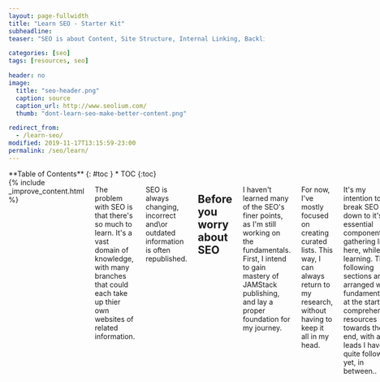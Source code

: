 ```yaml
---
layout: page-fullwidth
title: "Learn SEO - Starter Kit"
subheadline:
teaser: "SEO is about Content, Site Structure, Internal Linking, Backlinks, and a multitude of Technical Optimizations."

categories: [seo]
tags: [resources, seo]

header: no
image:
  title: "seo-header.png"
  caption: source
  caption_url: http://www.seolium.com/
  thumb: "dont-learn-seo-make-better-content.png"

redirect_from:
  - /learn-seo/
modified: 2019-11-17T13:15:59-23:00
permalink: /seo/learn/
---
```


<div class="row">
<div class="medium-4 medium-push-8 columns" markdown="1">
<div class="panel radius" markdown="1">
**Table of Contents**
{: #toc }
*  TOC
{:toc}
</div>
</div><!-- /.medium-4.columns -->



<div class="medium-8 medium-pull-4 columns" markdown="1">
{% include _improve_content.html %}


The problem with SEO is that there's so much to learn. It's a vast domain of knowledge, with many branches that could each take up thier own websites of related information.

SEO is always changing, incorrect and\or outdated information is often republished.

## Before you worry about SEO

I haven't learned many of the SEO's finer points, as I'm still working on the fundamentals. First, I intend to gain mastery of JAMStack publishing, and lay a proper foundation for my journey. 

For now, I've mostly focused on creating curated lists. This way, I can always return to my research, without having to keep it all in my head.

It's my intention to break SEO down to it's essential components, gathering links here, while learning. The following sections are arranged with fundamentals at the start, comprehensive resources towards the end, with a few leads I haven't quite followed yet, in between..

## Fundamental Building Blocks

* [Market Research](#know-your-self-customer-competition)
* [Content](#what-is-high-quality-content)
* [Site Structure](#site-structure)
* [Keyword Reserach](#keyword-research)
* [Backlinks](#backlink-research)
* [A Multitude of Technical Optimizations](#optimizations)

Many of those optimizations revolve around gradually making every individual piece of code on your site more machine readable, so it communicates essential bits of information that make it stand out from the crowd.

## E-A-T

A lot of noise is made about [E-A-T](https://moz.com/blog/google-e-a-t), ever since google changed it's algorithm, in 2018. 

<center>Expertise, Authority, and Trustworthiness</center>

Of course, these are valuable qualities to have if you wish for your site to rise through the ranks. But what if you're just starting out, and you don't have any of that? No optimization is going to solve that for you. Those qualities must be earned.

## Know Your Self-Customer-Competition

Personally, I'm content first. I don't have a specific product I'd like to sell, or concrete business model. I began by creating content in the freelance markets, and learning what my clients are interested in. 

While our interests don't *always* align, I'm able to determine which type of clients I'm most interested in working with. I also learn how the market is interested to use my services, since I've often been asked to work outside of my preferred domain. 

In an iterative process, I've explored various areas of interest, and am beginning to see a path forward.

If you already have a product you should begin by investigating who your competition is. You'll want to find sucessful individuals or businesses in your field, and determine what's working for them. Then you can work on envisioning your customer in some detail, and creating content specifically targeted towards them.

* [The Simple but Effective Guide to Keyword Competition Analysis](https://neilpatel.com/blog/the-simple-but-effective-guide-to-keyword-competition-analysis/)
* [Know Your Audience](https://www.searchenginejournal.com/seo-guide/know-your-audience/)
* [Know Your Customer](https://yoast.com/know-your-customer/)
* [5 Steps - Competitive Analysis](https://searchenginewatch.com/sew/how-to/2406842/5-steps-for-seo-competitive-analysis-research)
* [Moz - Competitive Research](https://moz.com/blog/category/competitive-research)
* [SEO Crawler](http://beamusup.com/research-competition-seo-crawler/)
* [curatedseotools.com/site-audit](https://curatedseotools.com/site-audit/)
* [A Step By Step Guide To Creating A Customer Journey Map](https://www.cygrp.com/blog/customer-experience-crm/a-step-by-step-guide-to-creating-a-customer-journey-map/)

## What is High-Quality Content?

Some sites are able to rise in the search rankings without offering value, relying on backlink spam and hacky optimizations. But why tho? To sell a product? Even having premium search placement, there must be something to set you apart from the crowd. 

If you have worthwhile content, people will visit regardless of whether they're interested in you or your business. Then your site will be more attractive to do business with.

So the idea is to provide a ton of value, and from there you can learn how to engage with your visitors. Once you've built up a base of visitors, you can begin learning their needs. You might discover markets that you weren't intending to target, then you can create content and place offers specifically for them.

>* Guest Blogging
>* "opinion-forming journalism from recognized experts, and data-driven research studies showed a strong correlation between shares and links."
>* Client case studies: These are shared by the client and can include exciting information about how they achieved their results, which can help others.
>* Infographics: These still get shared heavily online and are a great way to provide an instant view of data on a specific topic. It can be fun and informative, and usually, are republished on other blogs and shared on social media.
>* Other content that highlights influencers: This could include podcasts or video interviews.
>* Industry surveys: Many publishers do annual industry surveys, which have become well-known (and well-cited) each time they are released. 
>* Free content or tools: This could include long-form content such as ebooks, or useful tools like quizzes and personalized reports that give users the helpful information they didn’t know before. -[What to do when things go wrong](https://www.searchenginejournal.com/seo-guide/what-to-do-when-things-go-wrong/)
  
### Evergreen Content

The general idea is that your content should be useful. It's really not rocket science.

There are a few models for content creation I've appreciated discovering. Evergreen content is the first of these, and perhaps offers the most fundamental principles of content creation. 

The idea that if you are going to do all the work to create content, you should make its value extend for as long as possible. Evergreen content is not usually found by chasing headlines (unless you intend to chase them thru the decades and present their overarching story). You want to write about something that will still be worthwhile years down the road.

Even if your presentation isn't polished, you can excel by creating information dense content not easily found elsewhere.

Usually I'm trying to learn something, and I have search dilligently across many websites to learn it, that's how I choose which topics I publish on. Create the content *you* need. That's a really good place to start.

* [Evergreen Content: What It Is, Why You Need It and How to Create It](https://ahrefs.com/blog/evergreen-content/)
* [What is Evergreen Content and Why Should You Care?](https://www.searchenginejournal.com/what-is-evergreen-content-and-why-should-you-care/)
* [5 Ideas for Creating Killer Evergreen Content [+ Examples]](https://blog.hubspot.com/insiders/creating-evergreen-content)

### Skyscraper Content

One of the fastest ways to gain expertise and authority are to create Skyscraper content! The essence is to create something incredibly more informative and expansive than currently available for your subject.

This is my #1 technique now, and partly what inspired me to focus on curated lists.  This technique works on its own, and in conjunction with any of the other techniques you'll use.

Evergreen content is a similar meme, along with 10x content. If you create truely valuable content that people need, then the SEO just isn't as important. People will link to it without asking, and visitors from google will stay on the page longer, causing you to rise up the rankings.

* [backlinko.com/skyscraper-technique](https://backlinko.com/skyscraper-technique)
* [searchenginejournal.com/guide-10x-content-new-successful-content-beyond](https://www.searchenginejournal.com/guide-10x-content-new-successful-content-beyond/)
* [1000 word articles vs 2000 word articles](https://www.searchenginejournal.com/1000-word-post-vs-2000-word-post-better-roi/112156/) (probably not really skyscraper till 2500 anyways)


## Site Structure

Internal linking is an important way that search engines understand what your content is about. In my opinion, site structure and internal linking is fundamentally more important than many of the other optimizations. 

* [backlinko - Website Architecture](https://backlinko.com/hub/seo/architecture)
* [How to Create a Site Structure That Will Enhance SEO](https://neilpatel.com/blog/site-structure-enhance-seo/)
* [Site structure: the ultimate guide](https://yoast.com/site-structure-the-ultimate-guide/)

### Internal Linking

* [Backlinko - Internal Linking](https://backlinko.com/hub/seo/internal-links)
* [Moz Internal Links](https://moz.com/learn/seo/internal-link)
* [Internal linking for SEO: Why and how?](https://yoast.com/internal-linking-for-seo-why-and-how/)

### Cornerstone Content

Cornerstone content is about creating a page which references all the others, like a skyscraper post about the subject of your website... More on this later.

* [What is Cornerstone Content?](https://yoast.com/what-is-cornerstone-content/)
* [Cornerstone Content - Yoast](https://yoast.com/cornerstone-content-rank/)
* [Cornerstone Content](https://makeawebsitehub.com/cornerstone-content/)
* [loriballen.com/cornerstone-content-key-pages-website/](https://loriballen.com/cornerstone-content-key-pages-website/)
* [How to Create Cornerstone Content that Google Loves](https://www.copyblogger.com/how-to-create-cornerstone-content-that-google-loves/)
* [Cornerstone Content Guide](https://www.wordstream.com/blog/ws/2017/10/23/cornerstone-content-guide)
* [maketraffichappen.com/cornerstone-content/](https://maketraffichappen.com/cornerstone-content/)


## Keyword Research
* [Keyword Research Fundamentals](https://www.csbtechemporium.com/keyword-research-fundamentals/) -@infominer
* [Moz - Keyword Research](https://moz.com/beginners-guide-to-seo/keyword-research)
* [Building a Customer Centric Keyword Strategy](https://searchengineland.com/build-customer-centric-keyword-strategy-220472)
* [Keyword Search Volume](https://www.wordstream.com/blog/ws/2017/01/23/keyword-search-volume)
* [What is Keyword SEO Difficulty?](https://mangools.com/blog/what-is-keyword-seo-difficulty/)
* [How to use Difficulty in you Keyword Research Process](https://www.brafton.com/blog/strategy/how-to-use-keyword-difficulty-in-your-keyword-research-process/)
* [Long-Tail Keywords](https://backlinko.com/long-tail-keywords)
* [Focus on Long-Tail Keywords](https://yoast.com/focus-on-long-tail-keywords/)
* [Breadcrumbs](https://www.searchenginejournal.com/breadcrumbs-seo/255007/)
* [https://www.semrush.com/blog/the-ultimate-keyword-research-checklist/](https://www.semrush.com/blog/the-ultimate-keyword-research-checklist/)

### Keyword Research For Bloggers
* [Best Keyword Research for Bloggers](https://www.seo.com/blog/best-keyword-research-method-ever-for-blogs/)
* [Stop keyword research for blogging](https://neilpatel.com/blog/stop-keyword-research-for-blogging/)

### Latent Semantic Indexing 

* [lsigraph.com](https://lsigraph.com/)
* [LSI Keywords and Keywords Density](https://seopressor.com/learn-seopressor/lsi-keywords-and-keyword-density/)
* [LSIKeywords.com](https://lsikeywords.com/)
* [beginnersbook.com/2012/11/lsi-keywords-for-better-ranking/](https://beginnersbook.com/2012/11/lsi-keywords-for-better-ranking/)
* [thecontentwrangler.com/2016/08/15/complete-guide-lis-keywords/](https://thecontentwrangler.com/2016/08/15/complete-guide-lis-keywords/#)

## Backlink Research
* [How to get Quality Backlinks](https://blog.monitorbacklinks.com/seo/how-to-get-quality-backlinks/)
* [backlinko.com/backlinks-guide](https://backlinko.com/backlinks-guide)
* [60 Niche Social Networks Marketers Should Know About](https://www.convertwithcontent.com/60-niche-social-networks-marketers/)
* [12 Ways to get Free Backlinks](https://blog.monitorbacklinks.com/seo/free-backlinks/)
* [ahrefs.com/blog/how-to-get-backlinks](https://ahrefs.com/blog/how-to-get-backlinks/)
* [Smart ways to get Backlinks "At Scale"](https://www.crazyegg.com/blog/smart-ways-get-quality-backlinks/)
* [youtube - ahrefs - Copy My Link Building System: How to Get Backlinks “At Scale"](https://www.youtube.com/watch?v=Ovu2ZYWgOJQ)


## Optimizations

* [Title Tag](https://moz.com/learn/seo/title-tag)
* [Meta Descriptions](https://www.searchenginejournal.com/seo-best-practices-meta-descriptions/262747/)
* Images
* video content
* header tags (H1, H2, H3, etc.).
* Anchor Text
* https
* [Page Speed Podcast](https://www.searchenginejournal.com/ready-google-mobile-first-index-podcast/242807/)
* [Schema](https://www.searchenginejournal.com/schema-101-improve-seo-results/204858/)
* [Search Engine Friendly URL](https://www.searchenginejournal.com/seo-friendly-url-structure-2/202790/)
* Social Sharing Buttons
* [User Experience](https://www.searchenginejournal.com/seo-guide/where-seo-and-user-experience-ux-collide/)

![](https://www.searchenginejournal.com/wp-content/uploads/2018/08/how-to-create-perfectly-optimized-content-infographic.png)

## Domain Authority
* [precisebench.com -How to Increase Domain Authority](http://precisebench.com/how-to-increase-domain-authority/)
* [seopressor.com - How to Increase Domain Authority](https://seopressor.com/blog/how-to-increase-domain-authority/)
* [How to rank first if you have low authority site.](https://medium.com/the-mission/how-to-rank-on-the-first-google-page-if-you-have-a-low-authority-site-aab70b254458)
* [Practical Steps for Improving Domain AUthority](https://www.quicksprout.com/2014/05/19/5-practical-steps-to-improving-your-websites-domain-authority/)
* [Techtage - How to Increase Domain Authority](https://techtage.com/how-to-increase-domain-authority/)
* [Neil Patel - Boost your Domain Authority](https://neilpatel.com/blog/boost-your-domain-authority/)

## Mobile

* [Introduction to Mobile SEO](https://www.searchenginejournal.com/seo-guide/introduction-to-mobile-seo/)
* [Convert Blog Posts to AMP](https://www.searchenginejournal.com/convert-blog-posts-amp/161661/)

## Assorted

* [Historical Blog SEO Optimization](https://blog.hubspot.com/marketing/historical-blog-seo-conversion-optimization)
* [SEO Changing Article Dates](https://www.searchenginejournal.com/seo-changing-article-dates/225789/)

### Wordpress
* [Wordpress SEO Secret: Switching Post H1-H2 Tags](http://www.fathomdelivers.com/blog/cro-an-ux/wordpress-seo-secret-switching-post-h1-h2-tags/) 
* [Wordpress Local-SEO](https://onlinemediamasters.com/wordpress-local-seo/)
* [Show Date Last Modified](https://www.shoutmeloud.com/show-last-modified-date-wordpress.html)


## Studies
* [Google Study](https://www.thinkwithgoogle.com/consumer-insights/shopper-research/)
* [Backlinko Search Engine Ranking](https://backlinko.com/search-engine-ranking)
* [Moz analyses 1 million Articles](https://moz.com/blog/content-shares-and-links-insights-from-analyzing-1-million-articles)

## Machine Learning
* [SEO -Machine Learning](https://www.searchenginejournal.com/seo-guide/machine-learning/)
* [Machine Learning in SEO](https://www.searchenginejournal.com/how-machine-learning-in-search-works/257837/)

## History

* [SEO History](https://www.searchenginejournal.com/seo-101/seo-history/)
* [infolab.stanford.edu/~backrub/google.html](http://infolab.stanford.edu/~backrub/google.html)
* [Google Algorithm History](https://www.searchenginejournal.com/google-algorithm-history/)

## Resources

* [teles/awesome-seo](https://github.com/teles/awesome-seo) - A curated list of SEO links. 
* [marcobiedermann/search-engine-optimization](https://github.com/marcobiedermann/search-engine-optimization) - A helpful checklist / collection of Search Engine Optimization (SEO) tips and techniques.)
* [Webmaster Guidelines - Google Search Console](https://support.google.com/webmasters/answer/35769?hl=en#3)
* [SEO & Webmaster Tools packed with Ninja efficiency](https://www.internetmarketingninjas.com/tools/)
* [Best SEO BLogs](https://blog.hubspot.com/marketing/best-seo-blogs)
* [Ten SEO Fundamentals](https://www.nuvonium.com/articles/view/search-engine-optimization-ten-seo-fundamentals)
* [backlinko-SEO this Year](https://backlinko.com/seo-this-year)
* [10 Fundamentals to Understanding SEO](https://www.entrepreneur.com/article/299053)
* [SEO Success Factors](https://www.searchenginejournal.com/seo-guide/seo-success-factors/)
* [searchenginejournal.com](https://www.searchenginejournal.com/)
* [13 SEO KPI](https://www.searchenginejournal.com/content-marketing-kpis/seo/)
* [Top SEO KPI](https://www.searchenginejournal.com/seo-guide/top-seo-kpis/)

[SEO is not hard. A step-by-step SEO tutorial for beginners that will get you ranked every single time.](https://medium.com/startup-grind/seo-is-not-hard-a-step-by-step-seo-tutorial-for-beginners-that-will-get-you-ranked-every-single-1b903b3ab6bb)


<img src="https://web-work.tools/images/organic-seo-ctr-infographic.png">
